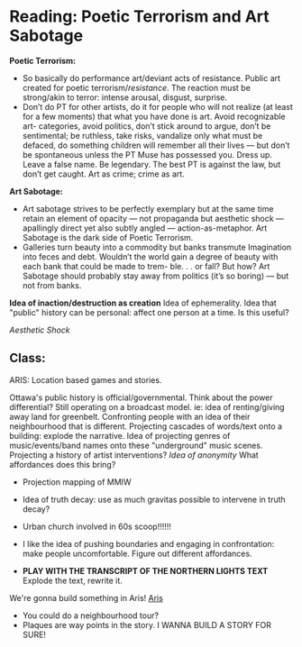# Reading: Poetic Terrorism and Art Sabotage

**Poetic Terrorism:**
- So basically do performance art/deviant acts of resistance. 
Public art created for poetic terrorism/*resistance*. 
The reaction must be strong/akin to terror: intense arousal, disgust, surprise. 
- Don’t do PT for other artists, do it for people who will not realize (at least for a few moments) that what you have done is art. Avoid recognizable art- categories, avoid politics, don’t stick around to argue, don’t be sentimental; be ruthless, take risks, vandalize only what must be defaced, do something children will remember all their lives — but don’t be spontaneous unless the PT Muse has possessed you.
Dress up. Leave a false name. Be legendary. The best PT is against the law, but don’t get caught. Art as crime; crime as art.

**Art Sabotage:**
- Art sabotage strives to be perfectly exemplary but at the same time retain an element of opacity — not propaganda but aesthetic shock — apallingly direct yet also subtly angled — action-as-metaphor.
Art Sabotage is the dark side of Poetic Terrorism.
- Galleries turn beauty into a commodity but banks transmute Imagination into feces and debt. Wouldn’t the world gain a degree of beauty with each bank that could be made to trem- ble. . . or fall? But how? Art Sabotage should probably stay away from politics (it’s so boring) — but not from banks.


**Idea of inaction/destruction as creation** Idea of ephemerality. Idea that "public" history can be personal: affect one person at a time. Is this useful?

*Aesthetic Shock*

## Class: 

ARIS: Location based games and stories. 

Ottawa's public history is official/governmental. Think about the power differential? Still operating on a broadcast model. 
ie: idea of renting/giving away land for greenbelt. Confronting people with an idea of their neighbourhood that is different. Projecting cascades of words/text onto a building: explode the narrative. 
Idea of projecting genres of music/events/band names onto these "underground" music scenes. 
Projecting a history of artist interventions?
*Idea of anonymity* What affordances does this bring?
- Projection mapping of MMIW
- Idea of truth decay: use as much gravitas possible to intervene in truth decay?

- Urban church involved in 60s scoop!!!!!! 
- I like the idea of pushing boundaries and engaging in confrontation: make people uncomfortable. Figure out different affordances. 
- **PLAY WITH THE TRANSCRIPT OF THE NORTHERN LIGHTS TEXT** Explode the text, rewrite it. 

We're gonna build something in Aris! [Aris](https://fielddaylab.org/make/aris/)

- You could do a neighbourhood tour?
- Plaques are way points in the story. I WANNA BUILD A STORY FOR SURE!
